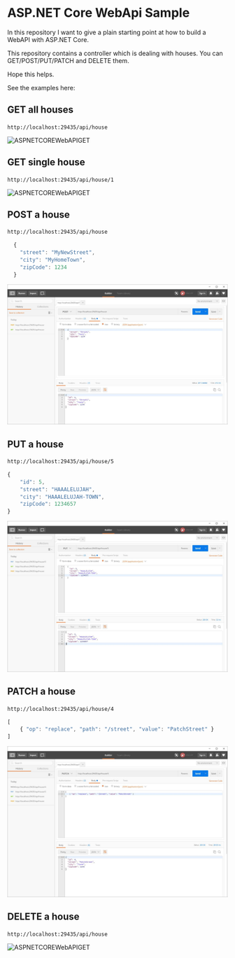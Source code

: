 # ASP.NET Core WebApi Sample

In this repository I want to give a plain starting point at how to build a WebAPI with ASP.NET Core.

This repository contains a controller which is dealing with houses. You can GET/POST/PUT/PATCH and DELETE them.

Hope this helps.

See the examples here: 

## GET all houses

``` http://localhost:29435/api/house ```

![ASPNETCOREWebAPIGET](./.github/get.jpg)

## GET single house

``` http://localhost:29435/api/house/1 ```

![ASPNETCOREWebAPIGET](./.github/getSingle.jpg)

## POST a house

``` http://localhost:29435/api/house ```

```javascript
  {
    "street": "MyNewStreet",
    "city": "MyHomeTown",
    "zipCode": 1234
  }
```

![ASPNETCOREWebAPIGET](./.github/post.jpg)

## PUT a house

``` http://localhost:29435/api/house/5 ```

``` javascript
{
    "id": 5,
    "street": "HAAALELUJAH",
    "city": "HAAALELUJAH-TOWN",
    "zipCode": 1234657
}
```

![ASPNETCOREWebAPIGET](./.github/put.jpg)


## PATCH a house

``` http://localhost:29435/api/house/4 ```

``` javascript
[
    { "op": "replace", "path": "/street", "value": "PatchStreet" }
]
```

![ASPNETCOREWebAPIGET](./.github/patch.jpg)

## DELETE a house

``` http://localhost:29435/api/house ```


![ASPNETCOREWebAPIGET](./.github/delete.jpg)

